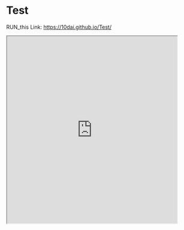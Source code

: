 # Test
RUN_this
Link: https://10dai.github.io/Test/
<iframe src="https://public.tableau.com/views/CTDistrictsIncomevGrades2009-13/Whatever:showVizHome=no&:embed=true"width="90%" height="500"<>/iframe>
[iframe src="https://public.tableau.com/views/CTSchoolDistrictsbyIncomeandGradeLevels2009-13/Sheet1?:showVizHome=no&:embed=true" width="90%" height="500"]
try_AGAIN
